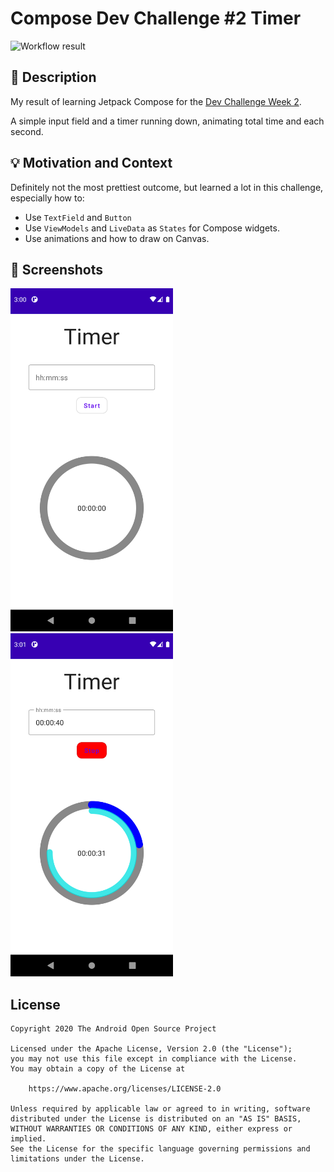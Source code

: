 # Compose Dev Challenge #2 Timer

<!--- Replace <OWNER> with your Github Username and <REPOSITORY> with the name of your repository. -->
<!--- You can find both of these in the url bar when you open your repository in github. -->
![Workflow result](https://github.com/Syex/compose_dev_challenge2_timer/workflows/Check/badge.svg)


## :scroll: Description
<!--- Describe your app in one or two sentences -->
My result of learning Jetpack Compose for the [Dev Challenge Week 2](https://android-developers.googleblog.com/2021/03/android-dev-challenge-2.html).

A simple input field and a timer running down, animating total time and each second.


## :bulb: Motivation and Context
<!--- Optionally point readers to interesting parts of your submission. -->
<!--- What are you especially proud of? -->
Definitely not the most prettiest outcome, but learned a lot in this challenge, especially how to:

 * Use `TextField` and `Button`
 * Use `ViewModels` and `LiveData` as `States` for Compose widgets.
 * Use animations and how to draw on Canvas.


## :camera_flash: Screenshots
<!-- You can add more screenshots here if you like -->
<img src="/results/screenshot_1.png" width="260">&emsp;<img src="/results/screenshot_2.png" width="260">

## License
```
Copyright 2020 The Android Open Source Project

Licensed under the Apache License, Version 2.0 (the "License");
you may not use this file except in compliance with the License.
You may obtain a copy of the License at

    https://www.apache.org/licenses/LICENSE-2.0

Unless required by applicable law or agreed to in writing, software
distributed under the License is distributed on an "AS IS" BASIS,
WITHOUT WARRANTIES OR CONDITIONS OF ANY KIND, either express or implied.
See the License for the specific language governing permissions and
limitations under the License.
```